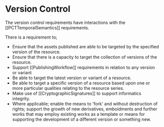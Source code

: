 # Version Control

The version control requirements have interactions with the [[PCTTemporalSemantics]] requirements. 

There is a requirement to;

- Ensure that the assets published are able to be targeted by the specified version of the resource.
- Ensure that there is a capacity to target the collection of versions of the resource.
- Support [[PublishingWorkflow]] requirements in relation to any version or variant
- Be able to target the latest version or variant of a resource.
- Be able to target a specific version of a resource based upon one or more particular qualities relating to the resource series.
- Make use of [[CryptographicSignatures]] to support informatics integrity.
- Where applicable; enable the means to 'fork' and without destruction of rights; support the growth of new derivatives, emboidments and further works that may employ existing works as a template or means for supporting the development of a different version or something new.


